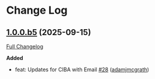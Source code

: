 # Change Log

## [1.0.0.b5](https://github.com/auth0/auth0-server-python/tree/1.0.0.b5) (2025-09-15)
[Full Changelog](https://github.com/auth0/auth0-server-python/compare/auth0_server_python-v1.0.0b4...1.0.0.b5)

**Added**
- feat: Updates for CIBA with Email [\#28](https://github.com/auth0/auth0-server-python/pull/28) ([adamjmcgrath](https://github.com/adamjmcgrath))
